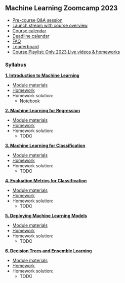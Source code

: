 ## Machine Learning Zoomcamp 2023

* [Pre-course Q&A session](https://www.youtube.com/watch?v=a7phcSmuNY0)
* [Launch stream with course overview](https://www.youtube.com/watch?v=OP_9LOOrsXw)
* [Course calendar](https://calendar.google.com/calendar/u/0/r?cid=cGtjZ2tkbGc1OG9yb2lxa2Vwc2g4YXMzMmNAZ3JvdXAuY2FsZW5kYXIuZ29vZ2xlLmNvbQ&pli=1)
* [Deadline calendar](https://docs.google.com/spreadsheets/d/e/2PACX-1vSkEwMv5OKwCdPfW6LgqQvKk48dZjPcFDrjDstBqZfq38UPadh0Nws1b57qOVYwzAjSufKnVf7umGWH/pubhtml)
* [FAQ](https://docs.google.com/document/d/1LpPanc33QJJ6BSsyxVg-pWNMplal84TdZtq10naIhD8/edit#)
* [Leaderboard](https://docs.google.com/spreadsheets/d/e/2PACX-1vSNK_yGtELX1RJK1SSRl4xiUbD0XZMYS6uwHnybc7Mql-WMnMgO7hHSu59w-1cE7FeFZjkopbh684UE/pubhtml)
* [Course Playlist: Only 2023 Live videos & homeworks](https://www.youtube.com/watch?v=a7phcSmuNY0&list=PL3MmuxUbc_hJo_PzMibLDcEGyazxYAtV0)


### Syllabus

**[1. Introduction to Machine Learning](01-intro/)**

* [Module materials](../../01-intro)
* [Homework](01-intro/homework.md)
* Homework solution:
  * [Notebook](01-intro/homework_1.ipynb)


**[2. Machine Learning for Regression](02-regression/)**

* [Module materials](../../02-regression)
* [Homework](02-regression/homework.md)
* Homework solution:
  * TODO


[**3. Machine Learning for Classification**](03-classification/)

* [Module materials](../../03-classification)
* [Homework](03-classification/homework.md)
* Homework solution:
  * TODO


[**4. Evaluation Metrics for Classification**](04-evaluation/)

* [Module materials](../../04-evaluation)
* [Homework](04-evaluation/homework.md)
* Homework solution:
  * TODO


[**5. Deploying Machine Learning Models**](05-deployment/)

* [Module materials](../../05-deployment)
* [Homework](05-deployment/homework.md)
* Homework solution:
  * TODO

[**6. Decision Trees and Ensemble Learning**](06-trees/)

* [Module materials](../../06-trees)
* [Homework](06-trees/homework.md)
* Homework solution:
  * TODO

